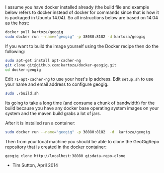 I assume you have docker installed already (the build file and example below
refers to docker instead of docker for commands since that is how it is
packaged in Ubuntu 14.04). So all instructions below are based on 14.04 as the
host:

```bash
docker pull kartoza/geogig
sudo docker run --name="geogig" -p 38080:8182 -d kartoza/geogig
```


If you want to build the image yourself using the Docker recipe then do the following:


```bash
sudo apt-get install apt-cacher-ng
git clone git@github.com:kartoza/docker-geogig.git
cd docker-geogig
```

Edit ``71-apt-cacher-ng`` to use your host's ip address.
Edit ``setup.sh`` to use your name and email address to configure geogig.

```bash
sudo ./build.sh
```


Its going to take a long time (and consume a chunk of bandwidth) for the build
because you have any docker base operating system images on your system and the
maven build grabs a lot of jars.

After it is installed run a container:

```bash
sudo docker run --name="geogig" -p 38080:8182  -d  kartoza/geogig
```
Then from your local machine you should be able to clone the GeoGigRepo
repository that is created in the docker container:

```
geogig clone http://localhost:38080 gisdata-repo-clone
```


- Tim Sutton, April 2014
